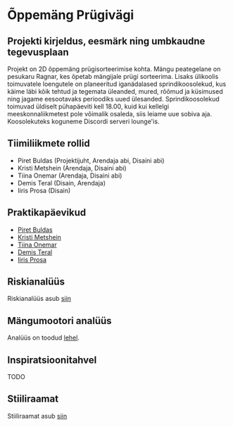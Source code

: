 # Õppemäng Prügivägi

## Projekti kirjeldus, eesmärk ning umbkaudne tegevusplaan
Projekt on 2D õppemäng prügisorteerimise kohta. Mängu peategelane on pesukaru Ragnar, kes õpetab mängijale prügi sorteerima. Lisaks ülikoolis toimuvatele loengutele on planeeritud iganädalased sprindikoosolekud, kus käime läbi kõik tehtud ja tegemata üleanded, mured, rõõmud ja küsimused ning jagame eesootavaks perioodiks uued ülesanded. Sprindikoosolekud toimuvad üldiselt pühapäeviti kell 18.00, kuid kui kellelgi meeskonnaliikmetest pole võimalik osaleda, siis leiame uue sobiva aja. Koosolekuteks koguneme Discordi serveri lounge'is.

## Tiimiliikmete rollid
- Piret Buldas (Projektijuht, Arendaja abi, Disaini abi)
- Kristi Metshein (Arendaja, Disaini abi)
- Tiina Onemar (Arendaja, Disaini abi)
- Demis Teral (Disain, Arendaja)
- Iiris Prosa (Disain)

## Praktikapäevikud
- [Piret Buldas](https://github.com/TLUHK-RIF22/Oppemang/issues/6) 
- [Kristi Metshein](https://github.com/TLUHK-RIF22/Oppemang/issues/7) 
- [Tiina Onemar](https://github.com/TLUHK-RIF22/Oppemang/issues/8) 
- [Demis Teral](https://github.com/TLUHK-RIF22/Oppemang/issues/14)
- [Iiris Prosa](https://github.com/TLUHK-RIF22/Oppemang/issues/15)  

## Riskianalüüs
Riskianalüüs asub [siin](Riskianaluus.md)

## Mängumootori analüüs
Analüüs on toodud [lehel](Mängumootori_analüüs.md). 

## Inspiratsioonitahvel
TODO

## Stiiliraamat
Stiiliraamat asub [siin](Stiiliraamat.md)
